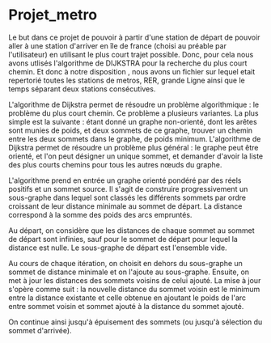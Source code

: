# Projet_metro
Le but dans ce projet de pouvoir à partir d'une station de départ de pouvoir aller à une station d'arriver en île de france (choisi au préable par l'utilisateur) en utilisant le plus court trajet possible. Donc, pour cela nous avons utlisés l'algorithme de DIJKSTRA pour la recherche du plus court chemin. Et donc à notre disposition , nous avons un fichier sur lequel etait repertorié toutes les stations de metros, RER, grande Ligne ainsi que le temps séparant deux stations consécutives.

L'algorithme de Dijkstra permet de résoudre un problème algorithmique : le problème du plus court chemin. Ce problème a plusieurs variantes. La plus simple est la suivante : étant donné un graphe non-orienté, dont les arêtes sont munies de poids, et deux sommets de ce graphe, trouver un chemin entre les deux sommets dans le graphe, de poids minimum. L'algorithme de Dijkstra permet de résoudre un problème plus général : le graphe peut être orienté, et l'on peut désigner un unique sommet, et demander d'avoir la liste des plus courts chemins pour tous les autres nœuds du graphe.

L'algorithme prend en entrée un graphe orienté pondéré par des réels positifs et un sommet source. Il s'agit de construire progressivement un sous-graphe dans lequel sont classés les différents sommets par ordre croissant de leur distance minimale au sommet de départ. La distance correspond à la somme des poids des arcs empruntés.

Au départ, on considère que les distances de chaque sommet au sommet de départ sont infinies, sauf pour le sommet de départ pour lequel la distance est nulle. Le sous-graphe de départ est l'ensemble vide.

Au cours de chaque itération, on choisit en dehors du sous-graphe un sommet de distance minimale et on l'ajoute au sous-graphe. Ensuite, on met à jour les distances des sommets voisins de celui ajouté. La mise à jour s'opère comme suit : la nouvelle distance du sommet voisin est le minimum entre la distance existante et celle obtenue en ajoutant le poids de l'arc entre sommet voisin et sommet ajouté à la distance du sommet ajouté.

On continue ainsi jusqu'à épuisement des sommets (ou jusqu'à sélection du sommet d'arrivée).
